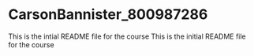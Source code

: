 # CarsonBannister_800987286
This is the intial README file for the course
This is the initial README file for the course
